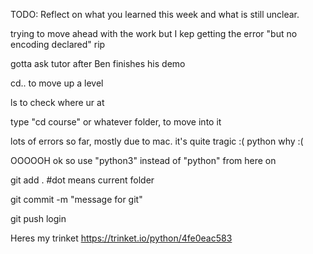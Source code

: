 TODO: Reflect on what you learned this week and what is still unclear.

trying to move ahead with the work but I kep getting the error "but no encoding declared" rip

gotta ask tutor after Ben finishes his demo

cd.. to move up a level

ls to check where ur at

type "cd course"
    or whatever folder, to move into it

lots of errors so far, mostly due to mac. it's quite tragic :( python why :(

OOOOOH ok so use "python3" instead of "python" from here on

git add .
    #dot means current folder

git commit -m "message for git"

git push
    login

Heres my trinket
https://trinket.io/python/4fe0eac583